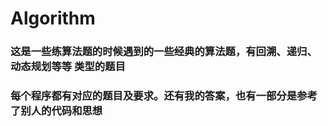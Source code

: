 # Algorithm
### 这是一些练算法题的时候遇到的一些经典的算法题，有回溯、递归、动态规划等等 类型的题目
### 每个程序都有对应的题目及要求。还有我的答案，也有一部分是参考了别人的代码和思想
